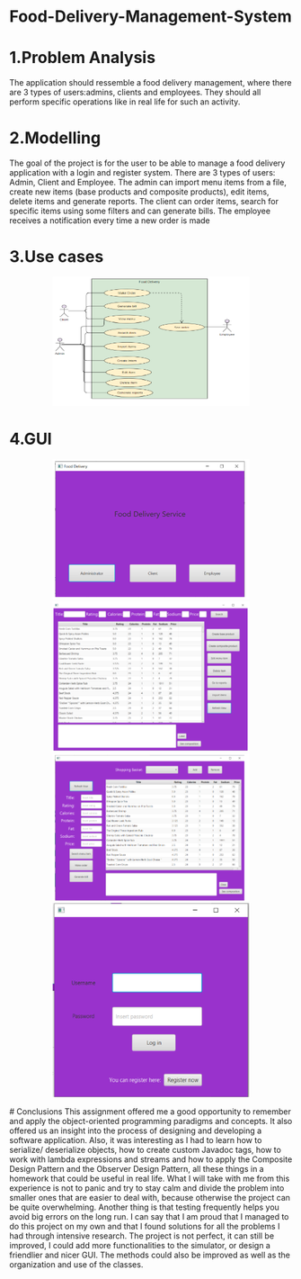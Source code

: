 # Food-Delivery-Management-System
# 1.Problem Analysis
The application should ressemble a food delivery management, where there are 3 types of 
users:admins, clients and employees. They should all perform specific operations like in real life for such 
an activity.
# 2.Modelling
The goal of the project is for the user to be able to manage a food delivery application with a login 
and register system. There are 3 types of users: Admin, Client and Employee. The admin can import menu 
items from a file, create new items (base products and composite products), edit items, delete items and 
generate reports. The client can order items, search for specific items using some filters and can generate 
bills. The employee receives a notification every time a new order is made
# 3.Use cases 
<p align="center">
  <img src="https://github.com/sergiugaga14/Food-Delivery-Management-System/blob/master/use.png" width="350" title="">

</p>

# 4.GUI
<p align="center">
  
  <img src="https://github.com/sergiugaga14/Food-Delivery-Management-System/blob/master/u1.png" width="350" title="">
  
  <img src="https://github.com/sergiugaga14/Food-Delivery-Management-System/blob/master/u2.png" width="350" title="">
  
  <img src="https://github.com/sergiugaga14/Food-Delivery-Management-System/blob/master/u3.png" width="350" title="">
  
  <img src="https://github.com/sergiugaga14/Food-Delivery-Management-System/blob/master/u4.png" width="350" title="">

</p>
# Conclusions
This assignment offered me a good opportunity to remember and apply the object-oriented programming 
paradigms and concepts. It also offered us an insight into the process of designing and developing a software 
application.
Also, it was interesting as I had to learn how to serialize/ deserialize objects, how to create custom Javadoc 
tags, how to work with lambda expressions and streams and how to apply the Composite Design Pattern and the 
Observer Design Pattern, all these things in a homework that could be useful in real life.
What I will take with me from this experience is not to panic and try to stay calm and divide the problem into 
smaller ones that are easier to deal with, because otherwise the project can be quite overwhelming. Another thing 
is that testing frequently helps you avoid big errors on the long run.
I can say that I am proud that I managed to do this project on my own and that I found solutions for all the 
problems I had through intensive research.
The project is not perfect, it can still be improved, I could add more functionalities to the simulator, or design 
a friendlier and nicer GUI. The methods could also be improved as well as the organization and use of the classes.
